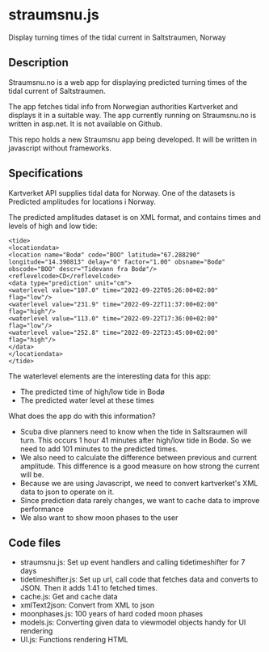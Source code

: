# straumsnu.js
Display turning times of the tidal current in Saltstraumen, Norway

## Description

Straumsnu.no is a web app for displaying predicted turning times of the tidal current of Saltstraumen. 

The app fetches tidal info from Norwegian authorities Kartverket and displays it in a suitable way.
The app currently running on Straumsnu.no is written in asp.net. It is not available on Github. 

This repo holds a new Straumsnu app being developed. It will be written in javascript without frameworks.

## Specifications
Kartverket API supplies tidal data for Norway. One of the datasets is Predicted amplitudes for locations i Norway. 

The predicted amplitudes dataset is on XML format, and contains times and levels of high and low tide:  

```
<tide>
<locationdata>
<location name="Bodø" code="BOO" latitude="67.288290" longitude="14.390813" delay="0" factor="1.00" obsname="Bodø" obscode="BOO" descr="Tidevann fra Bodø"/>
<reflevelcode>CD</reflevelcode>
<data type="prediction" unit="cm">
<waterlevel value="107.0" time="2022-09-22T05:26:00+02:00" flag="low"/>
<waterlevel value="231.9" time="2022-09-22T11:37:00+02:00" flag="high"/>
<waterlevel value="113.0" time="2022-09-22T17:36:00+02:00" flag="low"/>
<waterlevel value="252.8" time="2022-09-22T23:45:00+02:00" flag="high"/>
</data>
</locationdata>
</tide>
```

The waterlevel elements are the interesting data for this app: 
* The predicted time of high/low tide in Bodø
* The predicted water level at these times

What does the app do with this information?
* Scuba dive planners need to know when the tide in Saltsraumen will turn. This occurs 1 hour 41 minutes after high/low tide in Bodø. So we need to add 101 minutes to the predicted times. 
* We also need to calculate the difference between previous and current amplitude. This difference is a good measure on how strong the current will be.
* Because we are using Javascript, we need to convert kartverket's XML data to json to operate on it.
* Since prediction data rarely changes, we want to cache data to improve performance
* We also want to show moon phases to the user

## Code files ##
* straumsnu.js:       Set up event handlers and calling tidetimeshifter for 7 days
* tidetimeshifter.js: Set up url, call code that fetches data and converts to JSON. Then it adds 1:41 to fetched times.
* cache.js:           Get and cache data
* xmlText2json:       Convert from XML to json
* moonphases.js:      100 years of hard coded moon phases
* models.js:          Converting given data to viewmodel objects handy for UI rendering
* UI.js:              Functions rendering HTML
